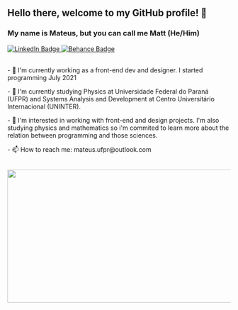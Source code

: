 ## Hello there, welcome to my GitHub profile! 👋
### My name is Mateus, but you can call me Matt (He/Him)

<div id="badges">
<a href="https://www.linkedin.com/in/mateus-rafael-684074186/">
  <img src="https://img.shields.io/badge/LinkedIn-blue?style=for-the-badge&logo=linkedin&logoColor=white" alt="LinkedIn Badge"/>
</a>
<a href="https://www.behance.net/mateus_rafael">
  <img src="https://img.shields.io/badge/Behance-blue?style=for-the-badge&logo=behance&logoColor=white" alt="Behance Badge"/>
</a>
</div>

<div display: flex>
&nbsp;
&nbsp;
<p>
- 🔭 I'm currently working as a front-end dev and designer. I started programming July 2021
</p>
<p>
- 🌱 I'm currently studying Physics at Universidade Federal do Paraná (UFPR) and Systems Analysis and Development at Centro Universitário Internacional (UNINTER).
 </p>
 <p>
- 🌟 I'm interested in working with front-end and design projects. I'm also studying physics and mathematics so i'm commited to learn more about the relation between programming and those sciences.
 </p>
 <p>
 - 📫 How to reach me: mateus.ufpr@outlook.com
 </p>
&nbsp;
</div>

<div align="left">
  <img src="https://media.giphy.com/media/xMkWcQ9xTGH8A/giphy.gif" width="600" height="300"/>
</div>

<!--
**mateus-rafael42/mateus-rafael42** is a ✨ _special_ ✨ repository because its `README.md` (this file) appears on your GitHub profile.

Here are some ideas to get you started:

- 🔭 I’m currently working on ...
- 🌱 I’m currently learning ...
- 👯 I’m looking to collaborate on ...
- 🤔 I’m looking for help with ...
- 💬 Ask me about ...
- 📫 How to reach me: ...
- 😄 Pronouns: ...
- ⚡ Fun fact: ...
-->
